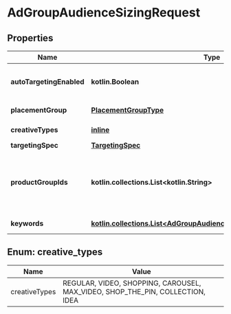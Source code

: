 
# AdGroupAudienceSizingRequest

## Properties
| Name | Type | Description | Notes |
| ------------ | ------------- | ------------- | ------------- |
| **autoTargetingEnabled** | **kotlin.Boolean** | Enable auto-targeting for ad group. Also known as &lt;a href&#x3D;\&quot;https://help.pinterest.com/en/business/article/expanded-targeting\&quot; target&#x3D;\&quot;_blank\&quot;&gt;\&quot;expanded targeting\&quot;&lt;/a&gt;. |  [optional] |
| **placementGroup** | [**PlacementGroupType**](PlacementGroupType.md) | &lt;a href&#x3D;\&quot;/docs/redoc/#section/Placement-group\&quot;&gt;Placement group&lt;/a&gt;. |  [optional] |
| **creativeTypes** | [**inline**](#kotlin.collections.List&lt;CreativeTypes&gt;) | Pin creative types filter. &lt;/p&gt;&lt;strong&gt;Note:&lt;/strong&gt; SHOP_THE_PIN has been deprecated. Please use COLLECTION instead. |  [optional] |
| **targetingSpec** | [**TargetingSpec**](TargetingSpec.md) |  |  [optional] |
| **productGroupIds** | **kotlin.collections.List&lt;kotlin.String&gt;** | Targeted product group IDs. &lt;/p&gt;&lt;strong&gt;Note:&lt;/strong&gt; This can only be combined with shopping/catalog sales campaigns. For more information, &lt;a href&#x3D;\&quot;https://help.pinterest.com/en/business/article/shopping-ads#section-14571\&quot; target&#x3D;\&quot;_blank\&quot;&gt;click here&lt;/a&gt;. SHOPPING_RETARGETING must be included in targeting_spec object or this field will be ignored. |  [optional] |
| **keywords** | [**kotlin.collections.List&lt;AdGroupAudienceSizingRequestKeywordsInner&gt;**](AdGroupAudienceSizingRequestKeywordsInner.md) | Array of keyword objects. If the keywords field is missing, all keywords will be targeted. |  [optional] |


<a id="kotlin.collections.List<CreativeTypes>"></a>
## Enum: creative_types
| Name | Value |
| ---- | ----- |
| creativeTypes | REGULAR, VIDEO, SHOPPING, CAROUSEL, MAX_VIDEO, SHOP_THE_PIN, COLLECTION, IDEA |



